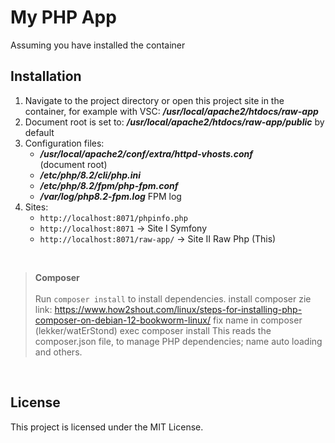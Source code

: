 # My PHP App

Assuming you have installed the container

## Installation

1. Navigate to the project directory or open this project site in the container, for example with VSC: ***/usr/local/apache2/htdocs/raw-app***
2. Document root is set to: ***/usr/local/apache2/htdocs/raw-app/public*** by default
3. Configuration files:
	- ***/usr/local/apache2/conf/extra/httpd-vhosts.conf*** <br>(document root)
	- ***/etc/php/8.2/cli/php.ini***
	- ***/etc/php/8.2/fpm/php-fpm.conf***
	- ***/var/log/php8.2-fpm.log*** FPM log
4. Sites:
	- `http://localhost:8071/phpinfo.php`
	- `http://localhost:8071`  -> Site I Symfony	
	- `http://localhost:8071/raw-app/`  -> Site II Raw Php	(This)


<br>

>  **Composer** <br>	
>  Run `composer install` to install dependencies.
	install composer zie link: https://www.how2shout.com/linux/steps-for-installing-php-composer-on-debian-12-bookworm-linux/
	fix name in composer (lekker/watErStond)
	exec composer install
   This reads the composer.json file, to manage PHP dependencies;  name auto loading and others.	

<br>


## License

This project is licensed under the MIT License.